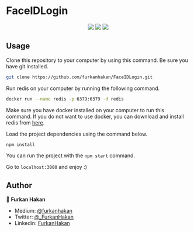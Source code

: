 # FaceIDLogin
<center>
    <img src="https://img.shields.io/github/followers/furkanhakan?style=social&label=Follow&maxAge=2592000" />
    <img src="https://img.shields.io/github/stars/furkanhakan/FaceIDLogin?style=social&label=Star&maxAge=2592000" />
    <img src="https://img.shields.io/github/forks/furkanhakan/FaceIDLogin?style=social&label=Fork&maxAge=2592000" />
</center>

## Usage

Clone this repository to your computer by using this command. Be sure you have git installed.
```sh
git clone https://github.com/furkanhakan/FaceIDLogin.git
```

Run redis on your computer by running the following command.

```sh
docker run --name redis -p 6379:6379 -d redis
```
Make sure you have docker installed on your computer to run this command. If you do not want to use docker, you can download and install redis from [here](https://redis.io/download).

Load the project dependencies using the command below.
```sh
npm install
```

You can run the project with the ``` npm start ``` command.

Go to ``` localhost:3000 ``` and enjoy :)

## Author
👤 **Furkan Hakan**

* Medium: [@furkanhakan](https://medium.com/@furkanhakan)
* Twitter: [@_FurkanHakan](https://twitter.com/_FurkanHakan)
* Linkedin: [FurkanHakan](https://www.linkedin.com/in/furkanhakan/)
